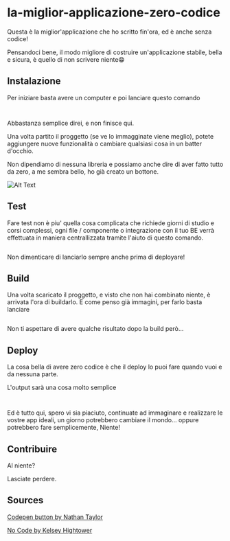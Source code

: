 # la-miglior-applicazione-zero-codice
Questa è la miglior'applicazione che ho scritto fin'ora, ed è anche senza codice!

Pensandoci bene, il modo migliore di costruire un'applicazione stabile, bella e sicura, è quello di non scrivere niente😁

## Instalazione
Per iniziare basta avere un computer e poi lanciare questo comando

```


```

Abbastanza semplice direi, e non finisce qui.

Una volta partito il proggetto (se ve lo immagginate viene meglio), potete aggiungere nuove funzionalità o cambiare qualsiasi cosa in un batter d'occhio.

Non dipendiamo di nessuna libreria e possiamo anche dire di aver fatto tutto da zero, a me sembra bello, ho già creato un bottone.

![Alt Text](https://codemyui.com/wp-content/uploads/2017/05/3d-push-and-bounce-back-button-effect.gif)

## Test

Fare test non è piu' quella cosa complicata che richiede giorni di studio e corsi complessi, ogni file / componente o integrazione con il tuo BE verrà effettuata in maniera centrallizzata tramite l'aiuto di questo comando.

```

```

Non dimenticare di lanciarlo sempre anche prima di deployare!

## Build

Una volta scaricato il proggetto, e visto che non hai combinato niente, è arrivata l'ora di buildarlo.
E come penso già immagini, per farlo basta lanciare

```

```

Non ti aspettare di avere qualche risultato dopo la build però...
## Deploy

La cosa bella di avere zero codice è che il deploy lo puoi fare quando vuoi e da nessuna parte.

L'output sarà una cosa molto semplice
```


```

Ed è tutto qui, spero vi sia piaciuto, continuate ad immaginare e realizzare le vostre app ideali, un giorno potrebbero cambiare il mondo... oppure potrebbero fare semplicemente, Niente!

## Contribuire

Al niente?

Lasciate perdere.

## Sources
[Codepen button by Nathan Taylor](https://codepen.io/nathantaylor/pen/woKbqX)

[No Code by Kelsey Hightower](https://codepen.io/nathantaylor/pen/woKbqX)
